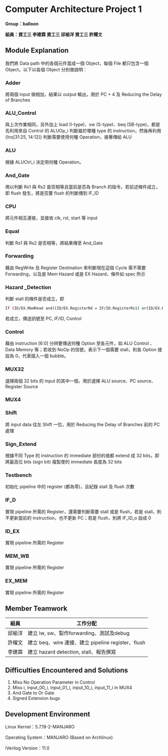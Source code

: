 # Computer Architecture Project 1

**Group：balloon**

**組員：資工三 李建霖 資工三 邱榆洋 資工三 許耀文**



## Module Explanation

我們將 Data path 中的各個元件當成一個 Object，每個 File 都只包含一個 Object，以下以各個 Object 分別做說明： 

### Adder

將兩個 input 做相加，結果以 output 輸出，用於 PC + 4 及 Reducing the Delay of Branches

### ALU_Control

與上次作業相同，另外加上 load (I-type)、sw (S-type)、beq (SB-type)，都是先利用來自 Control 的 ALUOp_i 判斷屬於哪種 type 的 instruction，然後再利用 {Ins[31:25, 14:12]} 判斷需要使用何種 Operation，接著傳給 ALU

### ALU

根據 ALUCtrl_i 決定用何種 Operation。

### And_Gate

用以判斷 Rs1 與 Rs2 是否相等且當前是否為 Branch 的指令，若前述條件成立，即 flush 發生，將是否要 flush 的判斷傳到 IF_ID

### CPU

將元件相互連接，並接收 clk, rst, start 等 input

### Equal

判斷 Rs1 與 Rs2 是否相等，將結果傳至  And_Gate

### Forwarding

藉由 RegWrite 及 Register Destination 來判斷現在這個 Cycle 需不需要 Forwarding，以及是 Mem Hazard 或是 EX Hazard，條件如 spec 所示

### Hazard _Detection

判斷 stall 的條件是否成立，即

````bash
If (ID/EX.MemRead and((ID/EX.RegisterRd = IF/ID.RegisterRs1) or(ID/EX.RegisterRd = IF/ID.REgisterRs2)))
````

 若成立，傳送訊號至 PC, IF/ID, Control

### Control

藉由 instruction [6:0] 分辨要傳送何種 Option 至各元件，如 ALU Control 、Data Memory 等；若收到 NoOp 的信號，表示下一個需要 stall，則各 Option 接設為 0，代表插入一個 bubble。

### MUX32

選擇兩個 32 bits 的 input 的其中一個，用於選擇 ALU source、PC source、Register Source

### MUX4

### Shift

將 input data 往左 Shift 一位，用於 Reducing the Delay of Branches 前的 PC 處理

### Sign_Extend

根據不同 Type 的 instruction 的 immediate 部份的值都 extend 成 32 bits，即將最高位 bits (sign bit) 複製使的 immediate 長度為 32 bits

### Testbench

初始化 pipeline 中的 register (都為零)，且紀錄 stall 及 flush 次數

### IF_D

實現 pipeline 所需的 Register，還需要判斷需要 stall 或是 flush，若是 stall，則不更新當前的 instruction，也不更新 PC；若是 flush，則將 IF_ID_o 設成 0

### ID_EX

實現 pipeline 所需的 Register

### MEM_WB

實現 pipeline 所需的 Register

### EX_MEM

實現 pipeline 所需的 Register





## Member Teamwork

| 組員   | 工作分配                                           |
| ------ | -------------------------------------------------- |
| 邱榆洋 | 建立 lw, sw、製作forwarding、測試及debug           |
| 許耀文 | 建立 beq、wire 連接、建立 pipeline register、flush |
| 李建霖 | 建立 hazard detection, stall、報告撰寫             |



## Difficulties Encountered and Solutions

1. Miss No Operation Parameter in Control
2. Miss i, input_00_i, input_01_i, input_10_i, input_11_i in MUX4
3. And Gate to Or Gate
4. Signed Extension bugs



## Development Environment

Linux Kernel：5.7.19-2-MANJARO

Operating System：MANJARO (Based on Archlinux)

iVerilog Version：11.0



